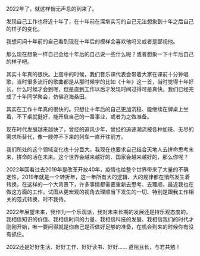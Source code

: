 2022年了，就这样悄无声息的到来了。



发现自己工作也将近十年了，在十年前在深圳实习的自己无法想象到十年之后自己的样子的变化。



我想问问十年前的自己看到现在十年后的模样会喜欢他吗又或者是鄙视他。



那么现在想象一样自己会给十年后的自己说一些什么呢？或者想象一下十年后自己的样子吧。



其实十年真的很快。上高中的时候，我们音乐课代表会带着大家在课前十分钟唱歌，当时很多流行的歌曲都是从那时候学的比如《十年》这一首，当时觉得十年好长，什么时候才会到呢，但是直到工作以后才发现时间过得可是真快。我们已经完成了十年同学聚会，仿佛沧海桑田。



其实在工作十年真的很快的。只想让十年后的自己更加沉稳、能继续在牌桌上坐着，不下桌就挺好，能开启自己的一番事业，或者为之做准备。



现在时代发展越来越快了，曾经的追风少年，曾经的追逐潮流被各种加班、无尽的需求所替代，像一艘停不下来的列车一直开往前方。



我们所处的这个领域变化也十分巨大，我现在也要求自己结合天地人去拼命思考未来，拼命的活在未来。这个世界会越来越好的、国家会越来越好的，那么你呢？



2022年回看过去2019年是改革开放40年，疫情也给整个世界带来了大量的不确定性，2019年就是一个转折年，这一年所有大的逻辑、大的规律都在悄然发生着转换，在这样的一个大背景下，许多事情都需要重新去思考、去理顺，最近我也在做这方面的工作，试图从更宏观的视角去理顺当下发生的一切、特别是跟我工作相关的范式转换，时不我待。



2022年展望未来，我作为一个乐观派，我对未来长期的发展还是持乐观态度的，我相信知识的价值、我相信时间的力量、我相信科技的发展、我相信我们的时代才刚刚开始，唯一要问得就是你自己是否做好足够的准备，在机会到来的时候你有没有抓住。



2022还是好好生活、好好工作、好好读书、好好…… 道阻且长，与君共勉！



 

